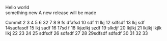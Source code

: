 Hello world  
something new
A new release will be made

Commit
2
3
4
5
6 32
7
8
9 fs dfafsd
10 sdf
11 lkj
12 sdfsdf
13 lkj sdf
14sadfasdf
15 lkj sadf
16
17sd f
18 lkjælkj szdf
19 slkdjf
20 lkjlkj 
21  lkjlkj
 lkjlk llkj
22
23
24
25 sdfsdf
26 sdfsdf
27
28
29sdfsdf  sdfsdf
30
31
32
33
